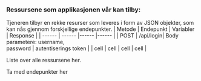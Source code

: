 ### Ressursene som applikasjonen vår kan tilby:
Tjeneren tilbyr en rekke resurser som leveres i form av JSON objekter, som kan nås gjennom forskjellige endepunkter.
| Metode | Endepunkt | Variabler | Response |
| ------ | ------ |------ |------ |
| POST | /api/login| Body parametere: username, <br> password | autentiserings token |
| cell | cell | cell | cell |

Liste over alle ressursene her.

Ta med endepunkter her